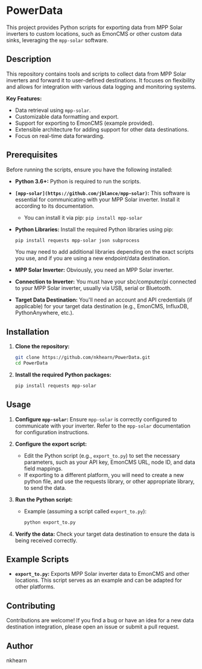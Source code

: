 # PowerData

This project provides Python scripts for exporting data from MPP Solar inverters to custom locations, such as EmonCMS or other custom data sinks, leveraging the `mpp-solar` software.

## Description

This repository contains tools and scripts to collect data from MPP Solar inverters and forward it to user-defined destinations. It focuses on flexibility and allows for integration with various data logging and monitoring systems.

**Key Features:**

* Data retrieval using `mpp-solar`.
* Customizable data formatting and export.
* Support for exporting to EmonCMS (example provided).
* Extensible architecture for adding support for other data destinations.
* Focus on real-time data forwarding.

## Prerequisites

Before running the scripts, ensure you have the following installed:

* **Python 3.6+:** Python is required to run the scripts.
* **`[mpp-solar](https://github.com/jblance/mpp-solar)`:** This software is essential for communicating with your MPP Solar inverter. Install it according to its documentation.
    * You can install it via pip: `pip install mpp-solar`
* **Python Libraries:** Install the required Python libraries using pip:

    ```bash
    pip install requests mpp-solar json subprocess
    ```

    You may need to add additional libraries depending on the exact scripts you use, and if you are using a new endpoint/data destination.
* **MPP Solar Inverter:** Obviously, you need an MPP Solar inverter.
* **Connection to Inverter:** You must have your sbc/computer/pi connected to your MPP Solar inverter, usually via USB, serial or Bluetooth.
* **Target Data Destination:** You'll need an account and API credentials (if applicable) for your target data destination (e.g., EmonCMS, InfluxDB, PythonAnywhere, etc.).

## Installation

1.  **Clone the repository:**

    ```bash
    git clone https://github.com/nkhearn/PowerData.git
    cd PowerData
    ```

2.  **Install the required Python packages:**

    ```bash
    pip install requests mpp-solar
    ```

## Usage

1.  **Configure `mpp-solar`:** Ensure `mpp-solar` is correctly configured to communicate with your inverter. Refer to the `mpp-solar` documentation for configuration instructions.

2.  **Configure the export script:**
    * Edit the Python script (e.g., `export_to.py`) to set the necessary parameters, such as your API key, EmonCMS URL, node ID, and data field mappings.
    * If exporting to a different platform, you will need to create a new python file, and use the requests library, or other appropriate library, to send the data.

3.  **Run the Python script:**

    * Example (assuming a script called `export_to.py`):

        ```bash
        python export_to.py
        ```

4.  **Verify the data:** Check your target data destination to ensure the data is being received correctly.

## Example Scripts

* **`export_to.py`:** Exports MPP Solar inverter data to EmonCMS and other locations. This script serves as an example and can be adapted for other platforms.

## Contributing

Contributions are welcome! If you find a bug or have an idea for a new data destination integration, please open an issue or submit a pull request.

## Author

nkhearn
